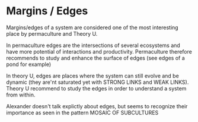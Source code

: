 # Margins / Edges

Margins/edges of a system are considered one of the most interesting place by permaculture and Theory U.

In permaculture edges are the intersections of several ecosystems and have more potential of interactions and productivity. Permaculture therefore recommends to study and enhance the surface of edges (see edges of a pond for example)

In theory U, edges are places where the system can still evolve and be dynamic (they are'nt saturated yet with STRONG LINKS and WEAK LINKS). Theory U recommend to study the edges in order to understand a system from within.

Alexander doesn't talk explictly about edges, but seems to recognize their importance as seen in the pattern MOSAIC OF SUBCULTURES

